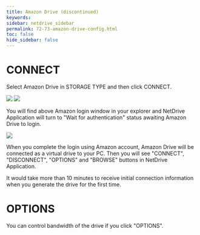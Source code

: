 ```yaml
---
title: Amazon Drive (discontinued)
keywords:
sidebar: netdrive_sidebar
permalink: 72-73-amazon-drive-config.html
toc: false
hide_sidebar: false
---
```


CONNECT
==================

Select Amazon Drive in STORAGE TYPE and then click CONNECT.


<img class="markdown" src="https://doc.bdrive.com/images/amazon_drive_config_1.jpg">


<img class="markdown" src="https://doc.bdrive.com/images/amazon_drive_config_2.jpg">


You will find above Amazon login window in your explorer and NetDrive Application will turn to "Wait for authentication" status awaiting Amazon Drive to login.


<img class="markdown" src="https://doc.bdrive.com/images/amazon_drive_config_3.jpg">


When you complete the login using Amazon account, Amazon Drive will be connected as a virtual drive to your PC.  Then you will see "CONNECT", "DISCONNECT", "OPTIONS" and "BROWSE" buttons in NetDrive Application.

It would take more than 10 minutes to receive initial connection information when you generate the drive for the first time.


OPTIONS
==================
You can control bandwidth of the drive if you click "OPTIONS".

